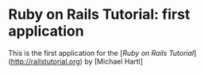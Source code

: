 # Ruby on Rails Tutorial: first application

This is the first application for the 
[*Ruby on Rails Tutorial*] (http://railstutorial.org)
by [Michael Hartl]
